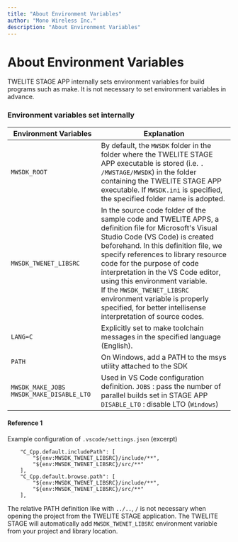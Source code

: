 ```yaml
---
title: "About Environment Variables"
author: "Mono Wireless Inc."
description: "About Environment Variables"
---
```


# About Environment Variables

TWELITE STAGE APP internally sets environment variables for build programs such as make. It is not necessary to set environment variables in advance.



### Environment variables set internally

| Environment Variables | Explanation |
| --- | --- |
| `MWSDK_ROOT` | By default, the `MWSDK` folder in the folder where the TWELITE STAGE APP executable is stored (i.e. `. /MWSTAGE/MWSDK`) in the folder containing the TWELITE STAGE APP executable. If `MWSDK.ini` is specified, the specified folder name is adopted.                                                                                                                                                                     |
| `MWSDK_TWENET_LIBSRC` | In the source code folder of the sample code and TWELITE APPS, a definition file for Microsoft's Visual Studio Code (VS Code) is created beforehand. In this definition file, we specify references to library resource code for the purpose of code interpretation in the VS Code editor, using this environment variable. <br />If the `MWSDK_TWENET_LIBSRC` environment variable is properly specified, for better intellisense  interpretation of source codes. |
| `LANG=C` | Explicitly set to make toolchain messages in the specified language (English).    |
| `PATH` | On Windows, add a PATH to the msys utility attached to the SDK |
| `MWSDK_MAKE_JOBS` `MWSDK_MAKE_DISABLE_LTO` | Used in VS Code configuration definition. `JOBS` : pass the number of parallel builds set in STAGE APP `DISABLE_LTO` : disable LTO (`Windows`)| |


#### Reference 1

Example configuration of `.vscode/settings.json` (excerpt)

```
    "C_Cpp.default.includePath": [
        "${env:MWSDK_TWENET_LIBSRC}/include/**",
        "${env:MWSDK_TWENET_LIBSRC}/src/**"
    ],
    "C_Cpp.default.browse.path": [
        "${env:MWSDK_TWENET_LIBSRC}/include/**",
        "${env:MWSDK_TWENET_LIBSRC}/src/**"
    ],
```

The relative PATH definition like with `../..`, `/` is not necessary when opening the project from the TWELITE STAGE application. The TWELITE STAGE will automatically add `MWSDK_TWENET_LIBSRC` environment variable from your project and library location.